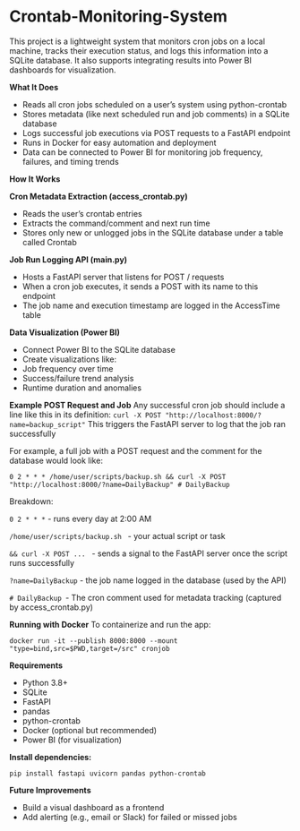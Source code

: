 # Crontab-Monitoring-System
This project is a lightweight system that monitors cron jobs on a local machine, tracks their execution status, and logs this information into a SQLite database. It also supports integrating results into Power BI dashboards for visualization.

**What It Does**
- Reads all cron jobs scheduled on a user’s system using python-crontab
- Stores metadata (like next scheduled run and job comments) in a SQLite database
- Logs successful job executions via POST requests to a FastAPI endpoint
- Runs in Docker for easy automation and deployment
- Data can be connected to Power BI for monitoring job frequency, failures, and timing trends

**How It Works**

**Cron Metadata Extraction (access_crontab.py)**

- Reads the user’s crontab entries
- Extracts the command/comment and next run time
- Stores only new or unlogged jobs in the SQLite database under a table called Crontab

 **Job Run Logging API (main.py)**
 
- Hosts a FastAPI server that listens for POST / requests
- When a cron job executes, it sends a POST with its name to this endpoint
- The job name and execution timestamp are logged in the AccessTime table

**Data Visualization (Power BI)**

- Connect Power BI to the SQLite database
- Create visualizations like:
- Job frequency over time
- Success/failure trend analysis
- Runtime duration and anomalies

**Example POST Request and Job**
Any successful cron job should include a line like this in its definition:
`curl -X POST "http://localhost:8000/?name=backup_script"`
This triggers the FastAPI server to log that the job ran successfully

For example, a full job with a POST request and the comment for the database would look like:

`0 2 * * * /home/user/scripts/backup.sh && curl -X POST "http://localhost:8000/?name=DailyBackup" # DailyBackup`

Breakdown:

`0 2 * * *` - runs every day at 2:00 AM

`/home/user/scripts/backup.sh ` - your actual script or task

`&& curl -X POST ... ` - sends a signal to the FastAPI server once the script runs successfully

`?name=DailyBackup`  - the job name logged in the database (used by the API)

`# DailyBackup `-  The cron comment used for metadata tracking (captured by access_crontab.py)


**Running with Docker**
To containerize and run the app:

`docker run -it --publish 8000:8000 --mount "type=bind,src=$PWD,target=/src" cronjob`

**Requirements**
- Python 3.8+
- SQLite
- FastAPI
- pandas
- python-crontab
- Docker (optional but recommended)
- Power BI (for visualization)

**Install dependencies:**

`pip install fastapi uvicorn pandas python-crontab`

**Future Improvements**
- Build a visual dashboard as a frontend
- Add alerting (e.g., email or Slack) for failed or missed jobs
